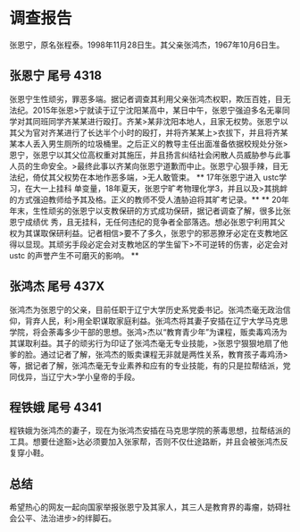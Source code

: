 # 调查报告
张恩宁，原名张程泰。1998年11月28日生。其父亲张鸿杰，1967年10月6日生。
## 张恩宁 尾号 4318
张恩宁生性顽劣，罪恶多端。据记者调查其利用父亲张鸿杰权职，欺压百姓，目无法纪。2015年张恩>宁就读于辽宁沈阳某高中，某日中午，张恩宁强迫多名无辜同学对其同班同学齐某某进行殴打。齐某>某非沈阳本地人，且家无权势。张恩宁以其父为官对齐某进行了长达半个小时的殴打，并将齐某某上>衣拔下，并且将齐某某本人丢入男生厕所的垃圾桶里。之后正义的教导主任出面准备依据校规处分张>恩宁，张恩宁以其父位高权重对其施压，并且扬言纠结社会闲散人员威胁参与此事人员的生命安全。>最终此事以齐某向张恩宁道歉而中止。张恩宁心狠手辣，目无法纪，倚仗其父权势在本地作恶多端，>无人敢管束。
** 17年张恩宁进入 ustc学习，在大一上挂科 单变量，18年夏天，张恩宁旷考物理化学3，并且以及>其挑衅的方式强迫教师给予其及格。正义的教师不受人渣胁迫将其旷考记录。**
** 20年年末，生性顽劣的张恩宁以支教保研的方式成功保研，据记者调查了解，很多比张恩宁成绩优
秀，且无挂科，无任何违纪的竞争者全部落选。想必张恩宁利用其父权为其谋取保研利益。记者相信>要不了多久，张恩宁的邪恶獠牙必定在支教地区得以显现。其顽劣手段必定会对支教地区的学生留下>不可逆转的伤害，必定会对 ustc 的声誉产生不可磨灭的影响。 **
## 张鸿杰 尾号 437X
张鸿杰为张恩宁的父亲，目前任职于辽宁大学历史系党委书记。张鸿杰毫无政治信仰，背弃人民，利>用全职谋取家庭利益。张鸿杰将其妻子安插在辽宁大学马克思学院，将会荼毒多少干部的思想。张鸿>杰以“教育青少年”为课程，贩卖毒鸡汤为其谋取利益。其子的顽劣行为印证了张鸿杰毫无专业技能，>张恩宁狠狠地扇了他爹的脸。通过记者了解，张鸿杰的贩卖课程无非就是两性关系，教育孩子毒鸡汤>等，据记者了解，张鸿杰毫无专业素养和应有的专业技能，有的只是拉帮结派，党同伐异，当辽宁大>学小皇帝的手段。
## 程铁娥 尾号 4341
程铁娥为张鸿杰的妻子，现在为张鸿杰安插在马克思学院的荼毒思想，拉帮结派的工具。想要仕途豁>达必须要加入张家帮，否则不仅仕途路断，并且会被张鸿杰反复穿小鞋。
## 总结
希望热心的网友一起向国家举报张恩宁及其家人，其三人是教育界的毒瘤，妨碍社会公平、法治进步>的绊脚石。
